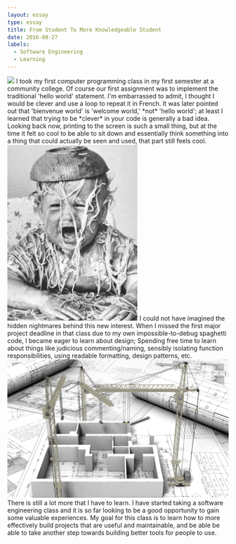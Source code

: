 ```yaml
---
layout: essay
type: essay
title: From Student To More Knowledgeable Student
date: 2016-08-27
labels:
  - Software Engineering
  - Learning
---
```


<img class="ui tiny left circular floated image" src="../images/software-code.jpg">
I took my first computer programming class in my first semester at a community college. Of course our first assignment was to implement the traditional 'hello world' statement. I'm embarrassed to admit, I thought I would be clever and use a loop to repeat it in French. It was later pointed out that 'bienvenue world' is 'welcome world,' *not* 'hello world'; at least I learned that trying to be *clever* in your code is generally a bad idea. Looking back now, printing to the screen is such a small thing, but at the time it felt so cool to be able to sit down and essentially think something into a thing that could actually be seen and used, that part still feels cool. 

<img class="ui tiny left circular floated image" src="../images/spaghetti-code.jpg">
I could not have imagined the hidden nightmares behind this new interest. When I missed the first major project deadline in that class due to my own impossible-to-debug spaghetti code, I became eager to learn about design; Spending free time to learn about things like judicious commenting/naming, sensibly isolating function responsibilities, using readable formatting, design patterns, etc.

<img class="ui small right circular floated image" src="../images/architecture-making-the-house.jpg">
There is still a lot more that I have to learn. I have started taking a software engineering class and it is so far looking to be a good opportunity to gain some valuable experiences. My goal for this class is to learn how to more effectively build projects that are useful and maintainable, and be able be able to take another step towards building better tools for people to use.
